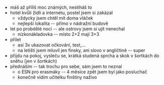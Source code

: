 - máš až příliš moc známých, nestíháš to
- hotel kvůli židli a internetu, postel jsem si zakázal
  - vždycky jsem chtěl mít doma vláček
  - nejlepší lokalita -- přímo v nádražní budově
- let po probdělé noci -- ale ostrovy jsem si ujít nenechal
  - nízkonákladovka -- místo 2+2 mají 3+3
- přílet
  - asi 3x ukazovat očkování, test,...
  - na letišti jsem mluvil jen finsky, ani slovo v angličtině -- super
- přijdu na pokoj, vysleču se, krátká studená sprcha a skok v šortkách do sněhu (jen v šortkách)
- přednáším -- tak trochu pro sebe, sám jsem to neznal
  - o ESN pro erasmáky -- 4 měsíce zpět jsem byl jako posluchač
  - konečně vidím učitelku finštiny naživo

